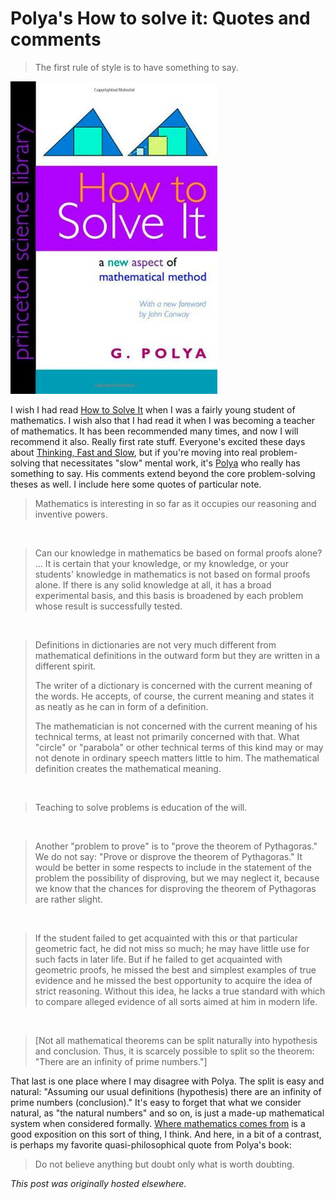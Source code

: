 # Polya's How to solve it: Quotes and comments



<blockquote>The first rule of style is to have something to say.</blockquote>

<a href="solveit.jpg"><img class="aligncenter size-medium wp-image-325" alt="solveit" src="solveit.jpg"></a>

I wish I had read <a href="http://www.amazon.com/How-Solve-It-Mathematical-Princeton/dp/069111966X">How to Solve It</a>&#160;when I was a fairly young student of mathematics. I wish also that I had read it when I was becoming a teacher of mathematics. It has been recommended many times, and now I will recommend it also. Really first rate stuff. Everyone's excited these days about <a href="http://www.amazon.com/Thinking-Fast-Slow-Daniel-Kahneman/dp/0374533555/">Thinking, Fast and Slow</a>, but if you're moving into real problem-solving that necessitates "slow" mental work, it's <a href="http://en.wikipedia.org/wiki/George_P%C3%B3lya">Polya</a> who really has something to say. His comments extend beyond the core problem-solving theses as well. I include here some quotes of particular note.

<blockquote>Mathematics is interesting in so far as it occupies our reasoning and inventive powers.</blockquote>

&#160;

<blockquote>Can our knowledge in mathematics be based on formal proofs alone? ...&#160;<span>It is certain that your knowledge, or my knowledge, or your students' knowledge in mathematics is not based on formal proofs alone. If there is any solid knowledge at all, it has a broad experimental basis, and this basis is broadened by each problem whose result is successfully tested.</span>

</blockquote>

&#160;

<blockquote>Definitions in dictionaries are not very much different from mathematical definitions in the outward form but they are written in a different spirit.

The writer of a dictionary is concerned with the current meaning of the words. He accepts, of course, the current meaning and states it as neatly as he can in form of a definition.

The mathematician is not concerned with the current meaning of his technical terms, at least not primarily concerned with that. What "circle" or "parabola" or other technical terms of this kind may or may not denote in ordinary speech matters little to him. The mathematical definition creates the mathematical meaning.</blockquote>

&#160;

<blockquote>Teaching to solve problems is education of the will.</blockquote>

&#160;

<blockquote>Another "problem to prove" is to "prove the theorem of Pythagoras." We do not say: "Prove or disprove the theorem of Pythagoras." It would be better in some respects to include in the statement of the problem the possibility of disproving, but we may neglect it, because we know that the chances for disproving the theorem of Pythagoras are rather slight.</blockquote>

&#160;

<blockquote>If the student failed to get acquainted with this or that particular geometric fact, he did not miss so much; he may have little use for such facts in later life. But if he failed to get acquainted with geometric proofs, he missed the best and simplest examples of true evidence and he missed the best opportunity to acquire the idea of strict reasoning. Without this idea, he lacks a true standard with which to compare alleged evidence of all sorts aimed at him in modern life.</blockquote>

&#160;

<blockquote>[Not all mathematical theorems can be split naturally into hypothesis and conclusion. Thus, it is scarcely possible to split so the theorem: "There are an infinity of prime numbers."]</blockquote>

That last is one place where I may disagree with Polya. The split is easy and natural: "Assuming our usual definitions (hypothesis) there are an infinity of prime numbers (conclusion)." It's easy to forget that what we consider natural, as "the natural numbers" and so on, is just a made-up mathematical system when considered formally. <a href="http://www.amazon.com/Where-Mathematics-Come-From-Embodied/dp/0465037712">Where mathematics comes from</a> is a good exposition on this sort of thing, I think. And here, in a bit of a contrast, is perhaps my favorite quasi-philosophical quote from Polya's book:

<blockquote>Do not believe anything but doubt only what is worth doubting.</blockquote>



*This post was originally hosted elsewhere.*
